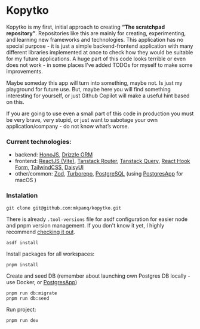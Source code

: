 # Kopytko

Kopytko is my first, initial approach to creating **“The scratchpad repository”**. Repositories like this are mainly for creating, experimenting, and learning new frameworks and technologies.
This application has no special purpose - it is just a simple backend-frontend application with many different libraries implemented at once to check how they would be suitable for my future applications.
A huge part of this code looks terrible or even does not work - in some places I’ve added TODOs for myself to make some improvements.

Maybe someday this app will turn into something, maybe not. Is just my playground for future use. But, maybe here you will find something interesting for yourself, or just Github Copilot will make a useful hint based on this.

If you are going to use even a small part of this code in production you must be very brave, very stupid, or just want to sabotage your own application/company - do not know what’s worse.

### Current technologies:

- backend: [HonoJS](https://hono.dev/), [Drizzle ORM](https://orm.drizzle.team/)
- frontend: [ReactJS (Vite)](https://vitejs.dev/), [Tanstack Router](https://tanstack.com/router/latest), [Tanstack Query](https://tanstack.com/query/latest), [React Hook Form](https://www.react-hook-form.com/), [TailwindCSS](https://tailwindcss.com/), [DaisyUI](https://daisyui.com/)
- other/common: [Zod](https://zod.dev/), [Turborepo](https://turbo.build/repo), [PostgreSQL](https://www.postgresql.org/) (using [PostgresApp](https://postgresapp.com/) for macOS )

### Instalation

```
git clone git@github.com:mkpanq/kopytko.git
```

There is already `.tool-versions` file for asdf configuration for easier node and pnpm version management. If you don't know it yet, I highly recommend [checking it out](https://asdf-vm.com/).

```
asdf install
```

Install packages for all workspaces:

```
pnpm install
```

Create and seed DB (remember about launching own Postgres DB locally - use Docker, or [PostgresApp](https://postgresapp.com/))

```
pnpm run db:migrate
pnpm run db:seed
```

Run project:

```
pnpm run dev
```
